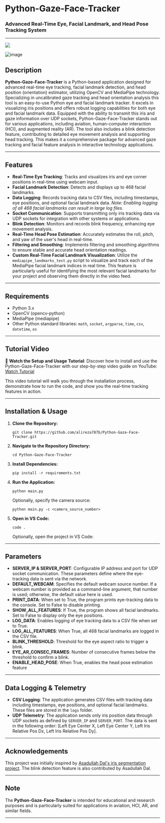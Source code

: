 
# Python-Gaze-Face-Tracker

### Advanced Real-Time Eye, Facial Landmark, and Head Pose Tracking System

---
<img src="https://github.com/alireza787b/Python-Gaze-Face-Tracker/assets/30341941/0e4b8068-9d80-4573-b5e7-2a2a6061c594" style="text-align:center">

![image](https://github.com/alireza787b/Python-Gaze-Face-Tracker/assets/30341941/ce20ac3a-6785-448e-85df-4d2dd5f22040)

## Description
**Python-Gaze-Face-Tracker**  is a Python-based application designed for advanced real-time eye tracking, facial landmark detection, and head position (orientation) estimator, utilizing OpenCV and MediaPipe technology. Specializing in uncalibrated gaze tracking and head orientation analysis this tool is an easy-to-use Python eye and facial landmark tracker. It excels in visualizing iris positions and offers robust logging capabilities for both eye and facial landmark data. Equipped with the ability to transmit this iris and gaze information over UDP sockets, Python-Gaze-Face-Tracker stands out for various applications, including aviation, human-computer interaction (HCI), and augmented reality (AR). The tool also includes a blink detection feature, contributing to detailed eye movement analysis and supporting head tracking. This makes it a comprehensive package for advanced gaze tracking and facial feature analysis in interactive technology applications.



---

## Features
- **Real-Time Eye Tracking**: Tracks and visualizes iris and eye corner positions in real-time using webcam input.
- **Facial Landmark Detection**: Detects and displays up to 468 facial landmarks.
- **Data Logging**: Records tracking data to CSV files, including timestamps, eye positions, and optional facial landmark data. *Note: Enabling logging of all 468 facial landmarks can result in large log files.*
- **Socket Communication**: Supports transmitting only iris tracking data via UDP sockets for integration with other systems or applications.
- **Blink Detection**: Monitors and records blink frequency, enhancing eye movement analysis.
- **Real-Time Head Pose Estimation**: Accurately estimates the roll, pitch, and yaw of the user's head in real-time.
- **Filtering and Smoothing**: Implements filtering and smoothing algorithms to ensure stable and accurate head orientation readings.
- **Custom Real-Time Facial Landmark Visualization**: Utilize the `mediapipe_landmarks_test.py` script to visualize and track each of the MediaPipe facial landmark indices in real time. This feature is particularly useful for identifying the most relevant facial landmarks for your project and observing them directly in the video feed.

---

## Requirements
- Python 3.x
- OpenCV (opencv-python)
- MediaPipe (mediapipe)
- Other Python standard libraries: `math`, `socket`, `argparse`, `time`, `csv`, `datetime`, `os`

---
## Tutorial Video
🎥 **Watch the Setup and Usage Tutorial**: Discover how to install and use the Python-Gaze-Face-Tracker with our step-by-step video guide on YouTube: [Watch Tutorial](https://www.youtube.com/watch?v=UgC2GggTks0)

This video tutorial will walk you through the installation process, demonstrate how to run the code, and show you the real-time tracking features in action.


---

## Installation & Usage

1. **Clone the Repository:**
   ```
   git clone https://github.com/alireza787b/Python-Gaze-Face-Tracker.git
   ```

2. **Navigate to the Repository Directory:**
   ```
   cd Python-Gaze-Face-Tracker
   ```

3. **Install Dependencies:**
   ```
   pip install -r requirements.txt
   ```

4. **Run the Application:**
   ```
   python main.py
   ```

   Optionally, specify the camera source:
   ```
   python main.py -c <camera_source_number>
   ```

5. **Open in VS Code:**
   ```
   code .
   ```
      Optionally, open the project in VS Code:




---

## Parameters
- **SERVER_IP & SERVER_PORT**: Configurable IP address and port for UDP socket communication. These parameters define where the eye-tracking data is sent via the network.
- **DEFAULT_WEBCAM**: Specifies the default webcam source number. If a webcam number is provided as a command-line argument, that number is used; otherwise, the default value here is used.
- **PRINT_DATA**: When set to True, the program prints eye-tracking data to the console. Set to False to disable printing.
- **SHOW_ALL_FEATURES**: If True, the program shows all facial landmarks. Set to False to display only the eye positions.
- **LOG_DATA**: Enables logging of eye tracking data to a CSV file when set to True.
- **LOG_ALL_FEATURES**: When True, all 468 facial landmarks are logged in the CSV file.
- **BLINK_THRESHOLD**: Threshold for the eye aspect ratio to trigger a blink.
- **EYE_AR_CONSEC_FRAMES**: Number of consecutive frames below the threshold to confirm a blink.
- **ENABLE_HEAD_POSE**: When True, enables the head pose estimation feature

---

## Data Logging & Telemetry
- **CSV Logging**: The application generates CSV files with tracking data including timestamps, eye positions, and optional facial landmarks. These files are stored in the `logs` folder.
- **UDP Telemetry**: The application sends only iris position data through UDP sockets as defined by `SERVER_IP` and `SERVER_PORT`. The data is sent in the following order: [Left Eye Center X, Left Eye Center Y, Left Iris Relative Pos Dx, Left Iris Relative Pos Dy].

---

## Acknowledgements
This project was initially inspired by [Asadullah Dal's iris segmentation project](https://github.com/Asadullah-Dal17/iris-Segmentation-mediapipe-python).
The blink detection feature is also contributed by Asadullah Dal.

---

## Note
The **Python-Gaze-Face-Tracker** is intended for educational and research purposes and is particularly suited for applications in aviation, HCI, AR, and similar fields.

---

